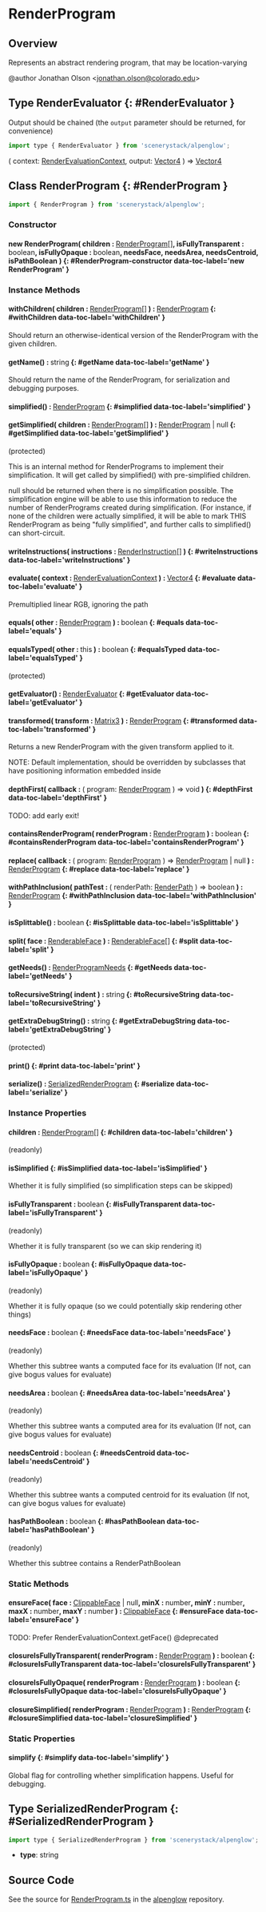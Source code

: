 # RenderProgram

## Overview

Represents an abstract rendering program, that may be location-varying

@author Jonathan Olson &lt;jonathan.olson@colorado.edu&gt;

## Type RenderEvaluator {: #RenderEvaluator }


Output should be chained (the `output` parameter should be returned, for convenience)

```js
import type { RenderEvaluator } from 'scenerystack/alpenglow';
```


( context: [RenderEvaluationContext](../alpenglow/RenderEvaluationContext.md), output: [Vector4](../dot/Vector4.md) ) =&gt; [Vector4](../dot/Vector4.md)



## Class RenderProgram {: #RenderProgram }


```js
import { RenderProgram } from 'scenerystack/alpenglow';
```
### Constructor

#### new RenderProgram( children : <span style="font-weight: 400;">[RenderProgram](../alpenglow/RenderProgram.md)[]</span>, isFullyTransparent : <span style="font-weight: 400;"><span style="color: hsla(calc(var(--md-hue) + 180deg),80%,40%,1);">boolean</span></span>, isFullyOpaque : <span style="font-weight: 400;"><span style="color: hsla(calc(var(--md-hue) + 180deg),80%,40%,1);">boolean</span></span>, needsFace, needsArea, needsCentroid, isPathBoolean ) {: #RenderProgram-constructor data-toc-label='new RenderProgram' }

### Instance Methods

#### withChildren( children : <span style="font-weight: 400;">[RenderProgram](../alpenglow/RenderProgram.md)[]</span> ) : <span style="font-weight: 400;">[RenderProgram](../alpenglow/RenderProgram.md)</span> {: #withChildren data-toc-label='withChildren' }

Should return an otherwise-identical version of the RenderProgram with the given children.

#### getName() : <span style="font-weight: 400;"><span style="color: hsla(calc(var(--md-hue) + 180deg),80%,40%,1);">string</span></span> {: #getName data-toc-label='getName' }

Should return the name of the RenderProgram, for serialization and debugging purposes.

#### simplified() : <span style="font-weight: 400;">[RenderProgram](../alpenglow/RenderProgram.md)</span> {: #simplified data-toc-label='simplified' }

#### getSimplified( children : <span style="font-weight: 400;">[RenderProgram](../alpenglow/RenderProgram.md)[]</span> ) : <span style="font-weight: 400;">[RenderProgram](../alpenglow/RenderProgram.md) | <span style="color: hsla(calc(var(--md-hue) + 180deg),80%,40%,1);">null</span></span> {: #getSimplified data-toc-label='getSimplified' }

(protected)

This is an internal method for RenderPrograms to implement their simplification. It will get called by
simplified() with pre-simplified children.

null should be returned when there is no simplification possible. The simplification engine will be able to use
this information to reduce the number of RenderPrograms created during simplification. (For instance, if
none of the children were actually simplified, it will be able to mark THIS RenderProgram as being
"fully simplified", and further calls to simplified() can short-circuit.

#### writeInstructions( instructions : <span style="font-weight: 400;">[RenderInstruction](../alpenglow/RenderInstruction.md)[]</span> ) {: #writeInstructions data-toc-label='writeInstructions' }

#### evaluate( context : <span style="font-weight: 400;">[RenderEvaluationContext](../alpenglow/RenderEvaluationContext.md)</span> ) : <span style="font-weight: 400;">[Vector4](../dot/Vector4.md)</span> {: #evaluate data-toc-label='evaluate' }

Premultiplied linear RGB, ignoring the path

#### equals( other : <span style="font-weight: 400;">[RenderProgram](../alpenglow/RenderProgram.md)</span> ) : <span style="font-weight: 400;"><span style="color: hsla(calc(var(--md-hue) + 180deg),80%,40%,1);">boolean</span></span> {: #equals data-toc-label='equals' }

#### equalsTyped( other : <span style="font-weight: 400;"><span style="color: hsla(calc(var(--md-hue) + 180deg),80%,40%,1);">this</span></span> ) : <span style="font-weight: 400;"><span style="color: hsla(calc(var(--md-hue) + 180deg),80%,40%,1);">boolean</span></span> {: #equalsTyped data-toc-label='equalsTyped' }

(protected)

#### getEvaluator() : <span style="font-weight: 400;">[RenderEvaluator](../alpenglow/RenderProgram.md#RenderEvaluator)</span> {: #getEvaluator data-toc-label='getEvaluator' }

#### transformed( transform : <span style="font-weight: 400;">[Matrix3](../dot/Matrix3.md)</span> ) : <span style="font-weight: 400;">[RenderProgram](../alpenglow/RenderProgram.md)</span> {: #transformed data-toc-label='transformed' }

Returns a new RenderProgram with the given transform applied to it.

NOTE: Default implementation, should be overridden by subclasses that have positioning information embedded inside

#### depthFirst( callback : <span style="font-weight: 400;">( program: [RenderProgram](../alpenglow/RenderProgram.md) ) =&gt; <span style="color: hsla(calc(var(--md-hue) + 180deg),80%,40%,1);">void</span></span> ) {: #depthFirst data-toc-label='depthFirst' }

TODO: add early exit!

#### containsRenderProgram( renderProgram : <span style="font-weight: 400;">[RenderProgram](../alpenglow/RenderProgram.md)</span> ) : <span style="font-weight: 400;"><span style="color: hsla(calc(var(--md-hue) + 180deg),80%,40%,1);">boolean</span></span> {: #containsRenderProgram data-toc-label='containsRenderProgram' }

#### replace( callback : <span style="font-weight: 400;">( program: [RenderProgram](../alpenglow/RenderProgram.md) ) =&gt; [RenderProgram](../alpenglow/RenderProgram.md) | <span style="color: hsla(calc(var(--md-hue) + 180deg),80%,40%,1);">null</span></span> ) : <span style="font-weight: 400;">[RenderProgram](../alpenglow/RenderProgram.md)</span> {: #replace data-toc-label='replace' }

#### withPathInclusion( pathTest : <span style="font-weight: 400;">( renderPath: [RenderPath](../alpenglow/RenderPath.md) ) =&gt; <span style="color: hsla(calc(var(--md-hue) + 180deg),80%,40%,1);">boolean</span></span> ) : <span style="font-weight: 400;">[RenderProgram](../alpenglow/RenderProgram.md)</span> {: #withPathInclusion data-toc-label='withPathInclusion' }

#### isSplittable() : <span style="font-weight: 400;"><span style="color: hsla(calc(var(--md-hue) + 180deg),80%,40%,1);">boolean</span></span> {: #isSplittable data-toc-label='isSplittable' }

#### split( face : <span style="font-weight: 400;">[RenderableFace](../alpenglow/RenderableFace.md)</span> ) : <span style="font-weight: 400;">[RenderableFace](../alpenglow/RenderableFace.md)[]</span> {: #split data-toc-label='split' }

#### getNeeds() : <span style="font-weight: 400;">[RenderProgramNeeds](../alpenglow/RenderProgramNeeds.md)</span> {: #getNeeds data-toc-label='getNeeds' }

#### toRecursiveString( indent ) : <span style="font-weight: 400;"><span style="color: hsla(calc(var(--md-hue) + 180deg),80%,40%,1);">string</span></span> {: #toRecursiveString data-toc-label='toRecursiveString' }

#### getExtraDebugString() : <span style="font-weight: 400;"><span style="color: hsla(calc(var(--md-hue) + 180deg),80%,40%,1);">string</span></span> {: #getExtraDebugString data-toc-label='getExtraDebugString' }

(protected)

#### print() {: #print data-toc-label='print' }

#### serialize() : <span style="font-weight: 400;">[SerializedRenderProgram](../alpenglow/RenderProgram.md#SerializedRenderProgram)</span> {: #serialize data-toc-label='serialize' }

### Instance Properties

#### children : <span style="font-weight: 400;">[RenderProgram](../alpenglow/RenderProgram.md)[]</span> {: #children data-toc-label='children' }

(readonly)

#### isSimplified {: #isSimplified data-toc-label='isSimplified' }

Whether it is fully simplified (so simplification steps can be skipped)

#### isFullyTransparent : <span style="font-weight: 400;"><span style="color: hsla(calc(var(--md-hue) + 180deg),80%,40%,1);">boolean</span></span> {: #isFullyTransparent data-toc-label='isFullyTransparent' }

(readonly)

Whether it is fully transparent (so we can skip rendering it)

#### isFullyOpaque : <span style="font-weight: 400;"><span style="color: hsla(calc(var(--md-hue) + 180deg),80%,40%,1);">boolean</span></span> {: #isFullyOpaque data-toc-label='isFullyOpaque' }

(readonly)

Whether it is fully opaque (so we could potentially skip rendering other things)

#### needsFace : <span style="font-weight: 400;"><span style="color: hsla(calc(var(--md-hue) + 180deg),80%,40%,1);">boolean</span></span> {: #needsFace data-toc-label='needsFace' }

(readonly)

Whether this subtree wants a computed face for its evaluation (If not, can give bogus values for evaluate)

#### needsArea : <span style="font-weight: 400;"><span style="color: hsla(calc(var(--md-hue) + 180deg),80%,40%,1);">boolean</span></span> {: #needsArea data-toc-label='needsArea' }

(readonly)

Whether this subtree wants a computed area for its evaluation (If not, can give bogus values for evaluate)

#### needsCentroid : <span style="font-weight: 400;"><span style="color: hsla(calc(var(--md-hue) + 180deg),80%,40%,1);">boolean</span></span> {: #needsCentroid data-toc-label='needsCentroid' }

(readonly)

Whether this subtree wants a computed centroid for its evaluation (If not, can give bogus values for evaluate)

#### hasPathBoolean : <span style="font-weight: 400;"><span style="color: hsla(calc(var(--md-hue) + 180deg),80%,40%,1);">boolean</span></span> {: #hasPathBoolean data-toc-label='hasPathBoolean' }

(readonly)

Whether this subtree contains a RenderPathBoolean

### Static Methods

#### ensureFace( face : <span style="font-weight: 400;">[ClippableFace](../alpenglow/ClippableFace.md) | <span style="color: hsla(calc(var(--md-hue) + 180deg),80%,40%,1);">null</span></span>, minX : <span style="font-weight: 400;"><span style="color: hsla(calc(var(--md-hue) + 180deg),80%,40%,1);">number</span></span>, minY : <span style="font-weight: 400;"><span style="color: hsla(calc(var(--md-hue) + 180deg),80%,40%,1);">number</span></span>, maxX : <span style="font-weight: 400;"><span style="color: hsla(calc(var(--md-hue) + 180deg),80%,40%,1);">number</span></span>, maxY : <span style="font-weight: 400;"><span style="color: hsla(calc(var(--md-hue) + 180deg),80%,40%,1);">number</span></span> ) : <span style="font-weight: 400;">[ClippableFace](../alpenglow/ClippableFace.md)</span> {: #ensureFace data-toc-label='ensureFace' }

TODO: Prefer RenderEvaluationContext.getFace()
@deprecated

#### closureIsFullyTransparent( renderProgram : <span style="font-weight: 400;">[RenderProgram](../alpenglow/RenderProgram.md)</span> ) : <span style="font-weight: 400;"><span style="color: hsla(calc(var(--md-hue) + 180deg),80%,40%,1);">boolean</span></span> {: #closureIsFullyTransparent data-toc-label='closureIsFullyTransparent' }

#### closureIsFullyOpaque( renderProgram : <span style="font-weight: 400;">[RenderProgram](../alpenglow/RenderProgram.md)</span> ) : <span style="font-weight: 400;"><span style="color: hsla(calc(var(--md-hue) + 180deg),80%,40%,1);">boolean</span></span> {: #closureIsFullyOpaque data-toc-label='closureIsFullyOpaque' }

#### closureSimplified( renderProgram : <span style="font-weight: 400;">[RenderProgram](../alpenglow/RenderProgram.md)</span> ) : <span style="font-weight: 400;">[RenderProgram](../alpenglow/RenderProgram.md)</span> {: #closureSimplified data-toc-label='closureSimplified' }

### Static Properties

#### simplify {: #simplify data-toc-label='simplify' }

Global flag for controlling whether simplification happens. Useful for debugging.



## Type SerializedRenderProgram {: #SerializedRenderProgram }


```js
import type { SerializedRenderProgram } from 'scenerystack/alpenglow';
```


- **type**: <span style="color: hsla(calc(var(--md-hue) + 180deg),80%,40%,1);">string</span>




## Source Code

See the source for [RenderProgram.ts](https://github.com/phetsims/alpenglow/blob/main/js/render-program/RenderProgram.ts) in the [alpenglow](https://github.com/phetsims/alpenglow) repository.
